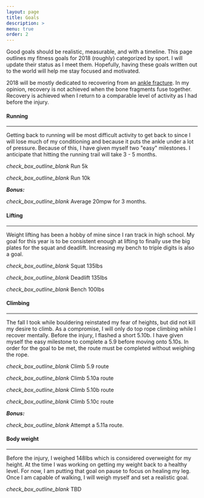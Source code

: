 ```yaml
---
layout: page
title: Goals
description: >
menu: true
order: 2
---
```


Good goals should be realistic, measurable, and with a timeline. This page outlines my fitness goals for 2018 (roughly) categorized by sport. I will update their status as I meet them. Hopefully, having these goals written out to the world will help me stay focused and motivated.

2018 will be mostly dedicated to recovering from an [ankle fracture](/2018/01/05/2018-back-to-basics/). In my opinion, recovery is not achieved when the bone fragments fuse together. Recovery is achieved when I return to a comparable level of activity as I had before the injury.

#### Running
------
Getting back to running will be most difficult activity to get back to since I will lose much of my conditioning and because it puts the ankle under a lot of pressure. Because of this, I have given myself two "easy" milestones. I anticipate that hitting the running trail will take 3 - 5 months.

<i class="material-icons md-18 inline">check_box_outline_blank</i> Run 5k

<i class="material-icons md-18 inline">check_box_outline_blank</i> Run 10k

***Bonus:***

<i class="material-icons md-18 inline">check_box_outline_blank</i> Average 20mpw for 3 months.

#### Lifting
------
Weight lifting has been a hobby of mine since I ran track in high school. My goal for this year is to be consistent enough at lifting to finally use the big plates for the squat and deadlift. Increasing my bench to triple digits is also a goal.

<i class="material-icons md-18 inline">check_box_outline_blank</i> Squat 135lbs

<i class="material-icons md-18 inline">check_box_outline_blank</i> Deadlift 135lbs

<i class="material-icons md-18 inline">check_box_outline_blank</i> Bench 100lbs

#### Climbing
------
The fall I took while bouldering reinstated my fear of heights, but did not kill my desire to climb. As a compromise, I will only do top rope climbing while I recover mentally. Before the injury, I flashed a short 5.10b. I have given myself the easy milestone to complete a 5.9 before moving onto 5.10s. In order for the goal to be met, the route must be completed without weighing the rope.

<i class="material-icons md-18 inline">check_box_outline_blank</i> Climb 5.9 route

<i class="material-icons md-18 inline">check_box_outline_blank</i> Climb 5.10a route

<i class="material-icons md-18 inline">check_box_outline_blank</i> Climb 5.10b route

<i class="material-icons md-18 inline">check_box_outline_blank</i> Climb 5.10c route

***Bonus:***

<i class="material-icons md-18 inline">check_box_outline_blank</i> Attempt a 5.11a route.

#### Body weight
------
Before the injury, I weighed 148lbs which is considered overweight for my height. At the time I was working on getting my weight back to a healthy level. For now, I am putting that goal on pause to focus on healing my leg. Once I am capable of walking, I will weigh myself and set a realistic goal.

<i class="material-icons md-18 inline">check_box_outline_blank</i> TBD
